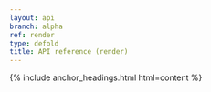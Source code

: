 ```yaml
---
layout: api
branch: alpha
ref: render
type: defold
title: API reference (render)
---
```

{% include anchor_headings.html html=content %}